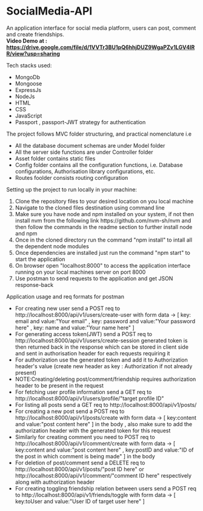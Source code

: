 # SocialMedia-API
An application interface for social media platform, users can post, comment and create friendships.</br>
<strong>Video Demo at : https://drive.google.com/file/d/1VVTr3BU1pQ6hhjDUZ9WgaPZv1LGV4lRR/view?usp=sharing </strong>

<p>Tech stacks used:
  <ul>
    <li>MongoDb</li>
    <li>Mongoose</li>
    <li>ExpressJs</li>
    <li>NodeJs</li>
    <li>HTML</li>
    <li>CSS</li>
    <li>JavaScript</li>
    <li>Passport , passport-JWT strategy for authentication</li>
  </ul>
</p>

<p>The project follows MVC folder structuring, and practical nomenclature i.e
   <ul>
    <li>All the database document schemas are under Model folder</li>
    <li>All the server side functions are under Controller folder</li>
    <li>Asset folder contains static files</li>
   <li>Config folder contains all the configuration functions, i.e. Database configurations, Authorisation library configurations, etc.</li>
     <li>Routes foolder consists routing configuration</li>
   </ul>
 </p>

<p>Setting up the project to run locally in your machine:
  <ol>
    <li>Clone the repository files to your desired location on you local machine</li>
    <li>Navigate to the cloned files destination using command line</li>
    <li>Make sure you have node and npm installed on your system, if not then install nvm from the following link https://github.com/nvm-sh/nvm and then follow the commands in the readme section to further install node and npm</li>
    <li>Once in the cloned directory run the command "npm install" to intall all the dependent node modules</li>
    <li>Once dependencies are installed just run the command "npm start" to start the application</li>
    <li>On browser open "localhost:8000" to access the application interface running on your local machines server on port 8000</li>
    <li>Use postman to send requests to the application and get JSON response-back</li>
  </ol>
</p>
<p>Application usage and req formats for postman
<ul>
    <li>For creating new user send a POST req to http://localhost:8000/api/v1/users/create-user with form data -> [ key: email and value:"Your email" , key: password and value:"Your password here" , key: name and value:"Your name here" ]</li>
    <li>For generating access token(JWT) send a POST req to http://localhost:8000/api/v1/users/create-session generated token is then returned back in the response which can be stored in client side and sent in authorisation header for each requests requiring it </li>
    <li>For authorization use the generated token and add it to Authorization header's value (create new header as key : Authorization if not already present) </li>
    <li>NOTE:Creating/deleting post/comment/friendship requires authorization header to be present in the request</li>
    <li>For fetching user profile information send a GET req to http://localhost:8000/api/v1/users/profile/"target profile ID" </li>
    <li>For listing all posts send a GET req to http://localhost:8000/api/v1/posts/ </li>
    <li>For creating a new post send a POST req to http://localhost:8000/api/v1/posts/create with form data -> [ key:content and value:"post content here" ] in the body , also make sure to add the authorization header with the generated token for this request</li>
    <li>Similarly for creating comment you need to POST req to http://localhost:8000/api/v1/comment/create with form data -> [ key:content and value:"post content here" , key:postID and value:"ID of the post in which comment is being made" ] in the body  </li>
    <li>For deletion of post/comment send a DELETE req to http://localhost:8000/api/v1/posts/"post ID here" or http://localhost:8000/api/v1/comment/"comment ID here" respectively along with authorization header</li>
    <li>For creating toggling friendship relation between users send a POST req to http://localhost:8000/api/v1/friends/toggle with form data -> [ key:toUser and value:"User ID of target user here" ]</li>
</ul>
</p>
